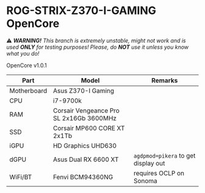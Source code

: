 # ROG-STRIX-Z370-I-GAMING OpenCore

⚠️ _**WARNING!** This branch is extremely unstable, might not work and is used **ONLY** for testing purposes! Please, do **NOT** use it unless you know what you do!_

OpenCore v1.0.1

Part|Model|Remarks
|-|-|-|
Motherboard|Asus Z370-I Gaming
CPU|i7-9700k
RAM|Corsair Vengeance Pro SL 2x16Gb 3600MHz
SSD|Corsair MP600 CORE XT 2x1Tb
iGPU|HD Graphics UHD630
dGPU|Asus Dual RX 6600 XT|`agdpmod=pikera` to get display out
WiFi/BT|Fenvi BCM94360NG|requires OCLP on Sonoma
